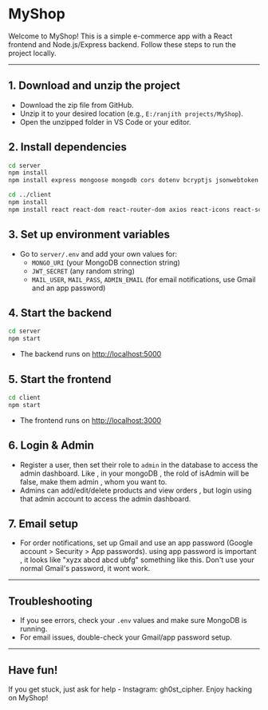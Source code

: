 # MyShop

Welcome to MyShop! This is a simple e-commerce app with a React frontend and Node.js/Express backend. Follow these steps to run the project locally.

---

## 1. Download and unzip the project
- Download the zip file from GitHub.
- Unzip it to your desired location (e.g., `E:/ranjith projects/MyShop`).
- Open the unzipped folder in VS Code or your editor.

## 2. Install dependencies
```sh
cd server
npm install
npm install express mongoose mongodb cors dotenv bcryptjs jsonwebtoken nodemailer nodemon
```
```sh
cd ../client
npm install
npm install react react-dom react-router-dom axios react-icons react-scripts @testing-library/react @testing-library/jest-dom @testing-library/user-event @testing-library/dom web-vitals
```

## 3. Set up environment variables
- Go to `server/.env` and add your own values for:
  - `MONGO_URI` (your MongoDB connection string)
  - `JWT_SECRET` (any random string)
  - `MAIL_USER`, `MAIL_PASS`, `ADMIN_EMAIL` (for email notifications, use Gmail and an app password)

## 4. Start the backend
```sh
cd server
npm start
```
- The backend runs on [http://localhost:5000](http://localhost:5000)

## 5. Start the frontend
```sh
cd client
npm start
```
- The frontend runs on [http://localhost:3000](http://localhost:3000)

## 6. Login & Admin
- Register a user, then set their role to `admin` in the database to access the admin dashboard. Like , in your mongoDB , the rold of isAdmin will be false, make them admin , whom you want to.
- Admins can add/edit/delete products and view orders , but login using that admin account to access the admin dashboard.

## 7. Email setup
- For order notifications, set up Gmail and use an app password (Google account > Security > App passwords). using app password is important , it looks like "xyzx abcd abcd ubfg" something like this. Don't use your normal Gmail's password, it wont work.

---

## Troubleshooting
- If you see errors, check your `.env` values and make sure MongoDB is running.
- For email issues, double-check your Gmail/app password setup.

---

## Have fun!
If you get stuck, just ask for help - Instagram: gh0st_cipher. Enjoy hacking on MyShop!
